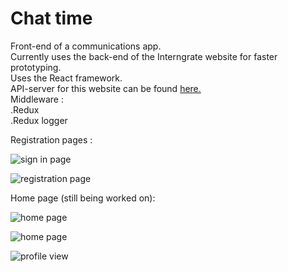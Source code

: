 # Chat time    

    
Front-end of a communications app.    
Currently uses the back-end of the Interngrate website for faster prototyping.        
Uses the React framework.    
API-server for this website can be found [here.](https://github.com/lincolnChoy/Chat-Time-API)    
Middleware :    
.Redux    
.Redux logger     

Registration pages :     

![sign in page](http://puu.sh/BG7mU/94e42315d2.jpg)    
    

![registration page](http://puu.sh/BG7ny/8bd1aa4870.jpg)    
    
Home page (still being worked on):    
    
![home page](http://puu.sh/BG7Ay/5f4bee41a0.jpg)    
    
![home page](http://puu.sh/BG7AL/a155933725.jpg)    
    
![profile view](https://puu.sh/BGa7Q/ae28d2ccf1.jpg)


